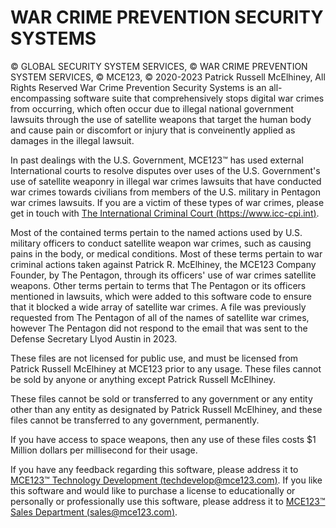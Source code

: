 # WAR CRIME PREVENTION SECURITY SYSTEMS
© GLOBAL SECURITY SYSTEM SERVICES, © WAR CRIME PREVENTION SYSTEM SERVICES, © MCE123, © 2020-2023 Patrick Russell McElhiney, All Rights Reserved
War Crime Prevention Security Systems is an all-encompassing software suite that comprehensively stops digital war crimes from occurring, which often occur due to illegal national government lawsuits through the use of satellite weapons that target the human body and cause pain or discomfort or injury that is conveinently applied as damages in the illegal lawsuit.

In past dealings with the U.S. Government, MCE123™ has used external International courts to resolve disputes over uses of the U.S. Government's use of satellite weaponry in illegal war crimes lawsuits that have conducted war crimes towards civilians from members of the U.S. military in Pentagon war crimes lawsuits. If you are a victim of these types of war crimes, please get in touch with [The International Criminal Court (https://www.icc-cpi.int)](https://www.icc-cpi.int).

Most of the contained terms pertain to the named actions used by U.S. military officers to conduct satellite weapon war crimes, such as causing pains in the body, or medical conditions. Most of these terms pertain to war criminal actions taken against Patrick R. McElhiney, the MCE123 Company Founder, by The Pentagon, through its officers' use of war crimes satellite weapons. Other terms pertain to terms that The Pentagon or its officers mentioned in lawsuits, which were added to this software code to ensure that it blocked a wide array of satellite war crimes. A file was previously requested from The Pentagon of all of the names of satellite war crimes, however The Pentagon did not respond to the email that was sent to the Defense Secretary Llyod Austin in 2023.

These files are not licensed for public use, and must be licensed from Patrick Russell McElhiney at MCE123 prior to any usage.
These files cannot be sold by anyone or anything except Patrick Russell McElhiney.

These files cannot be sold or transferred to any government or any entity other than any entity as designated by
Patrick Russell McElhiney, and these files cannot be transferred to any government, permanently.

If you have access to space weapons, then any use of these files costs $1 Million dollars per millisecond for their usage.

If you have any feedback regarding this software, please address it to [MCE123™ Technology Development (techdevelop@mce123.com)](mailto:techdevelop@mce123.com).
If you like this software and would like to purchase a license to educationally or personally or professionally use this software, please address it to [MCE123™ Sales Department (sales@mce123.com)](mailto:sales@mce123.com).

